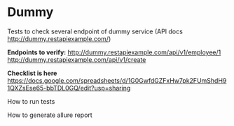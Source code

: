 # Dummy
Tests to check several endpoint of dummy service (API docs http://dummy.restapiexample.com/)

<b>Endpoints to verify:</b>
http://dummy.restapiexample.com/api/v1/employee/1
http://dummy.restapiexample.com/api/v1/create

<b>Checklist is here</b> 
https://docs.google.com/spreadsheets/d/1G0GwfdGZFxHw7pk2FUmShdH91QXZsEse65-bbTDL0GQ/edit?usp=sharing

How to run tests


How to generate allure report

